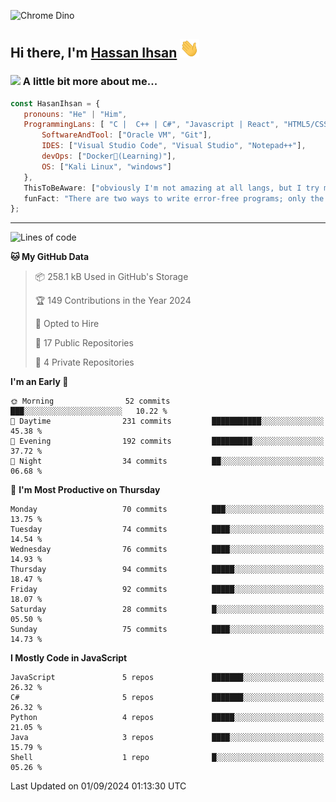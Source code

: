  <!--
**HasanIhsan/HasanIhsan** is a ✨ _special_ ✨ repository because its `README.md` (this file) appears on your GitHub profile.
-->

![Chrome Dino](https://mir-s3-cdn-cf.behance.net/project_modules/max_1200/4ff07986208593.5d9a654e92f36.gif)


<h2 align="left">Hi there, I'm <a href="https://www.linkedin.com/in/hassan-ihsan-045b11231/" target="_blank" rel="noopener noreferrer">Hassan Ihsan</a> <img src="https://raw.githubusercontent.com/ABSphreak/ABSphreak/master/gifs/Hi.gif" height="30" />
 
 
 ### <img src="https://media.giphy.com/media/VgCDAzcKvsR6OM0uWg/giphy.gif" width="50"> A little bit more about me...  
 
 ```javascript
const HasanIhsan = {
    pronouns: "He" | "Him",
    ProgrammingLans: [ "C |  C++ | C#", "Javascript | React", "HTML5/CSS", "JSON", "Java"],
        SoftwareAndTool: ["Oracle VM", "Git"],
        IDES: ["Visual Studio Code", "Visual Studio", "Notepad++"],
        devOps: ["Docker🐳(Learning)"], 
        OS: ["Kali Linux", "windows"]
    },
    ThisToBeAware: ["obviously I'm not amazing at all langs, but I try my best not to go rusty"], 
    funFact: "There are two ways to write error-free programs; only the third one works"
};
```
 
 --- 

<!--START_SECTION:waka-->
![Lines of code](https://img.shields.io/badge/From%20Hello%20World%20I%27ve%20Written-1.4%20million%20lines%20of%20code-blue)

**🐱 My GitHub Data** 

> 📦 258.1 kB Used in GitHub's Storage 
 > 
> 🏆 149 Contributions in the Year 2024
 > 
> 💼 Opted to Hire
 > 
> 📜 17 Public Repositories 
 > 
> 🔑 4 Private Repositories 
 > 
**I'm an Early 🐤** 

```text
🌞 Morning                52 commits          ███░░░░░░░░░░░░░░░░░░░░░░   10.22 % 
🌆 Daytime                231 commits         ███████████░░░░░░░░░░░░░░   45.38 % 
🌃 Evening                192 commits         █████████░░░░░░░░░░░░░░░░   37.72 % 
🌙 Night                  34 commits          ██░░░░░░░░░░░░░░░░░░░░░░░   06.68 % 
```
📅 **I'm Most Productive on Thursday** 

```text
Monday                   70 commits          ███░░░░░░░░░░░░░░░░░░░░░░   13.75 % 
Tuesday                  74 commits          ████░░░░░░░░░░░░░░░░░░░░░   14.54 % 
Wednesday                76 commits          ████░░░░░░░░░░░░░░░░░░░░░   14.93 % 
Thursday                 94 commits          █████░░░░░░░░░░░░░░░░░░░░   18.47 % 
Friday                   92 commits          █████░░░░░░░░░░░░░░░░░░░░   18.07 % 
Saturday                 28 commits          █░░░░░░░░░░░░░░░░░░░░░░░░   05.50 % 
Sunday                   75 commits          ████░░░░░░░░░░░░░░░░░░░░░   14.73 % 
```


**I Mostly Code in JavaScript** 

```text
JavaScript               5 repos             ███████░░░░░░░░░░░░░░░░░░   26.32 % 
C#                       5 repos             ███████░░░░░░░░░░░░░░░░░░   26.32 % 
Python                   4 repos             █████░░░░░░░░░░░░░░░░░░░░   21.05 % 
Java                     3 repos             ████░░░░░░░░░░░░░░░░░░░░░   15.79 % 
Shell                    1 repo              █░░░░░░░░░░░░░░░░░░░░░░░░   05.26 % 
```




 Last Updated on 01/09/2024 01:13:30 UTC
<!--END_SECTION:waka-->
 
 
